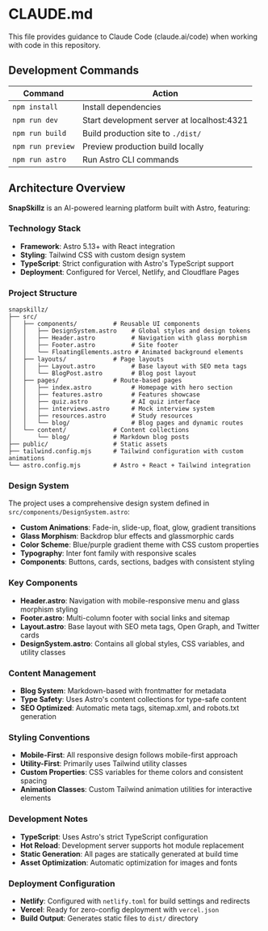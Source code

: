 # CLAUDE.md

This file provides guidance to Claude Code (claude.ai/code) when working with code in this repository.

## Development Commands

| Command | Action |
|---------|--------|
| `npm install` | Install dependencies |
| `npm run dev` | Start development server at localhost:4321 |
| `npm run build` | Build production site to `./dist/` |
| `npm run preview` | Preview production build locally |
| `npm run astro` | Run Astro CLI commands |

## Architecture Overview

**SnapSkillz** is an AI-powered learning platform built with Astro, featuring:

### Technology Stack
- **Framework**: Astro 5.13+ with React integration
- **Styling**: Tailwind CSS with custom design system
- **TypeScript**: Strict configuration with Astro's TypeScript support
- **Deployment**: Configured for Vercel, Netlify, and Cloudflare Pages

### Project Structure

```
snapskillz/
├── src/
│   ├── components/          # Reusable UI components
│   │   ├── DesignSystem.astro    # Global styles and design tokens
│   │   ├── Header.astro          # Navigation with glass morphism
│   │   ├── Footer.astro          # Site footer
│   │   └── FloatingElements.astro # Animated background elements
│   ├── layouts/             # Page layouts
│   │   ├── Layout.astro          # Base layout with SEO meta tags
│   │   └── BlogPost.astro        # Blog post layout
│   ├── pages/               # Route-based pages
│   │   ├── index.astro           # Homepage with hero section
│   │   ├── features.astro        # Features showcase
│   │   ├── quiz.astro            # AI quiz interface
│   │   ├── interviews.astro      # Mock interview system
│   │   ├── resources.astro       # Study resources
│   │   └── blog/                 # Blog pages and dynamic routes
│   └── content/             # Content collections
│       └── blog/            # Markdown blog posts
├── public/                  # Static assets
├── tailwind.config.mjs      # Tailwind configuration with custom animations
└── astro.config.mjs         # Astro + React + Tailwind integration
```

### Design System

The project uses a comprehensive design system defined in `src/components/DesignSystem.astro`:

- **Custom Animations**: Fade-in, slide-up, float, glow, gradient transitions
- **Glass Morphism**: Backdrop blur effects and glassmorphic cards
- **Color Scheme**: Blue/purple gradient theme with CSS custom properties  
- **Typography**: Inter font family with responsive scales
- **Components**: Buttons, cards, sections, badges with consistent styling

### Key Components

- **Header.astro**: Navigation with mobile-responsive menu and glass morphism styling
- **Footer.astro**: Multi-column footer with social links and sitemap
- **Layout.astro**: Base layout with SEO meta tags, Open Graph, and Twitter cards
- **DesignSystem.astro**: Contains all global styles, CSS variables, and utility classes

### Content Management

- **Blog System**: Markdown-based with frontmatter for metadata
- **Type Safety**: Uses Astro's content collections for type-safe content
- **SEO Optimized**: Automatic meta tags, sitemap.xml, and robots.txt generation

### Styling Conventions

- **Mobile-First**: All responsive design follows mobile-first approach
- **Utility-First**: Primarily uses Tailwind utility classes
- **Custom Properties**: CSS variables for theme colors and consistent spacing
- **Animation Classes**: Custom Tailwind animation utilities for interactive elements

### Development Notes

- **TypeScript**: Uses Astro's strict TypeScript configuration
- **Hot Reload**: Development server supports hot module replacement
- **Static Generation**: All pages are statically generated at build time
- **Asset Optimization**: Automatic optimization for images and fonts

### Deployment Configuration

- **Netlify**: Configured with `netlify.toml` for build settings and redirects
- **Vercel**: Ready for zero-config deployment with `vercel.json`
- **Build Output**: Generates static files to `dist/` directory